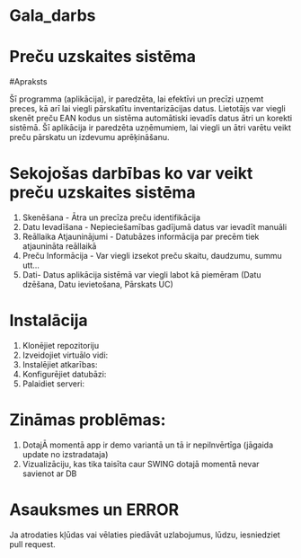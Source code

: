 # Gala_darbs
# Preču uzskaites sistēma


#Apraksts

Šī programma (aplikācija), ir paredzēta, lai efektīvi un precīzi uzņemt preces, kā arī lai viegli pārskatītu inventarizācijas datus.
Lietotājs var viegli skenēt preču EAN kodus un sistēma automātiski ievadīs datus ātri un korekti sistēmā.
Šī aplikācija ir paredzēta uzņēmumiem, lai viegli un ātri varētu veikt preču pārskatu un izdevumu aprēķināšanu.



# Sekojošas darbības ko var veikt preču uzskaites sistēma

1. Skenēšana - Ātra un precīza preču identifikācija
2. Datu Ievadīšana - Nepieciešamības gadījumā datus var ievadīt manuāli
3. Reāllaika Atjauninājumi - Datubāzes informācija par precēm tiek atjaunināta reāllaikā
4. Preču Informācija - Var viegli izsekot preču skaitu, daudzumu, summu utt...
5. Dati- Datus aplikācija sistēmā var viegli labot kā piemēram (Datu dzēšana, Datu ievietošana, Pārskats UC)


# Instalācija

1. Klonējiet repozitoriju
2. Izveidojiet virtuālo vidi:
3. Instalējiet atkarības:
4. Konfigurējiet datubāzi:
5. Palaidiet serveri:


# Zināmas problēmas:

1. DotajĀ momentā app ir demo variantā un tā ir nepilnvērtīga (jāgaida update no izstradataja)
2. Vizualizāciju, kas tika taisīta caur SWING dotajā momentā nevar savienot ar DB



 # Asauksmes un ERROR
   
  Ja atrodaties kļūdas vai vēlaties piedāvāt uzlabojumus, lūdzu, iesniedziet pull request.
